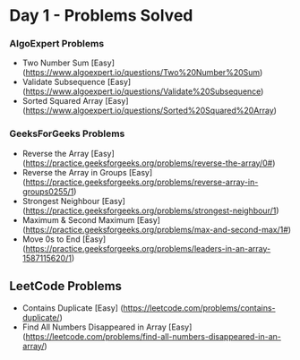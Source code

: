 # Day 1 - Problems Solved

### AlgoExpert Problems

* Two Number Sum [Easy] (https://www.algoexpert.io/questions/Two%20Number%20Sum)
* Validate Subsequence [Easy] (https://www.algoexpert.io/questions/Validate%20Subsequence)
* Sorted Squared Array [Easy] (https://www.algoexpert.io/questions/Sorted%20Squared%20Array)

### GeeksForGeeks Problems

* Reverse the Array [Easy] (https://practice.geeksforgeeks.org/problems/reverse-the-array/0#)
* Reverse the Array in Groups [Easy] (https://practice.geeksforgeeks.org/problems/reverse-array-in-groups0255/1)
* Strongest Neighbour [Easy] (https://practice.geeksforgeeks.org/problems/strongest-neighbour/1)
* Maximum & Second Maximum [Easy] (https://practice.geeksforgeeks.org/problems/max-and-second-max/1#)
* Move 0s to End [Easy] (https://practice.geeksforgeeks.org/problems/leaders-in-an-array-1587115620/1)

## LeetCode Problems

* Contains Duplicate [Easy] (https://leetcode.com/problems/contains-duplicate/)
* Find All Numbers Disappeared in Array [Easy] (https://leetcode.com/problems/find-all-numbers-disappeared-in-an-array/)
 

